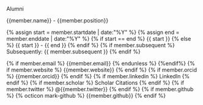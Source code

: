 Alumni


{{member.name}} - {{member.position}}


{% assign start = member.startdate | date:"%Y" %} {% assign end = member.enddate | date:"%Y" %} {% if start == end %} {{ start }}
{% else %} {{ start }} - {{ end }}
{% endif %} {% if member.subsequent %} Subsequently: {{ member.subsequent }}
{% endif %}

{% if member.email %} {{member.email}}
{% endunless %} {%endif%} {% if member.website %} {{member.website}}
{% endif %} {% if member.orcid %}  {{member.orcid}}
{% endif %} {% if member.linkedin %}  LinkedIn
{% endif %} {% if member.scholar %}  Scholar Citations
{% endif %} {% if member.twitter %}  @{{member.twitter}}
{% endif %} {% if member.github %} {% octicon mark-github %} {{member.github}}
{% endif %}
